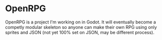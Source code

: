 # OpenRPG

OpenRPG is a project I'm working on in Godot. It will eventually become a competly modular skeleton so anyone can make their own RPG using only sprites and JSON (not yet 100% set on JSON, may be different process).

